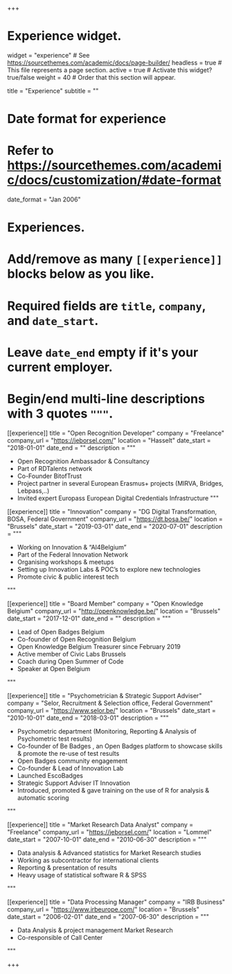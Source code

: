 +++
# Experience widget.
widget = "experience"  # See https://sourcethemes.com/academic/docs/page-builder/
headless = true  # This file represents a page section.
active = true  # Activate this widget? true/false
weight = 40  # Order that this section will appear.

title = "Experience"
subtitle = ""

# Date format for experience
#   Refer to https://sourcethemes.com/academic/docs/customization/#date-format
date_format = "Jan 2006"

# Experiences.
#   Add/remove as many `[[experience]]` blocks below as you like.
#   Required fields are `title`, `company`, and `date_start`.
#   Leave `date_end` empty if it's your current employer.
#   Begin/end multi-line descriptions with 3 quotes `"""`.
[[experience]]
  title = "Open Recognition Developer"
  company = "Freelance"
  company_url = "https://jeborsel.com/"
  location = "Hasselt"
  date_start = "2018-01-01"
  date_end = ""
  description = """
  
  * Open Recognition Ambassador & Consultancy
  * Part of RDTalents network
  * Co-Founder BitofTrust
  * Project partner in several European Erasmus+ projects (MIRVA, Bridges, Lebpass,..)
  * Invited expert Europass European Digital Credentials Infrastructure
  """

[[experience]]
  title = "Innovation"
  company = "DG Digital Transformation, BOSA, Federal Government"
  company_url = "https://dt.bosa.be/"
  location = "Brussels"
  date_start = "2019-03-01"
  date_end = "2020-07-01"
  description = """
  * Working on Innovation & “AI4Belgium”
  * Part of the Federal Innovation Network
  * Organising workshops & meetups
  * Setting up Innovation Labs & POC’s to explore new technologies
  * Promote civic & public interest tech
  
  """

[[experience]]
  title = "Board Member"
  company = "Open Knowledge Belgium"
  company_url = "http://openknowledge.be/"
  location = "Brussels"
  date_start = "2017-12-01"
  date_end = ""
  description = """
  * Lead of Open Badges Belgium 
  * Co-founder of Open Recognition Belgium
  * Open Knowledge Belgium Treasurer since February 2019
  * Active member of Civic Labs Brussels
  * Coach during Open Summer of Code
  * Speaker at Open Belgium
  
  """

[[experience]]
  title = "Psychometrician & Strategic Support Adviser"
  company = "Selor, Recruitment & Selection office, Federal Government"
  company_url = "https://www.selor.be/"
  location = "Brussels"
  date_start = "2010-10-01"
  date_end = "2018-03-01"
  description = """
  * Psychometric department (Monitoring, Reporting & Analysis of Psychometric test results)
  * Co-founder of Be Badges , an Open Badges platform to showcase skills & promote the
re-use of test results
  * Open Badges community engagement
  * Co-founder & Lead of Innovation Lab
  * Launched EscoBadges
  * Strategic Support Adviser IT Innovation
  * Introduced, promoted & gave training on the use of R for analysis & automatic scoring
  
  """

[[experience]]
  title = "Market Research Data Analyst"
  company = "Freelance"
  company_url = "https://jeborsel.com/"
  location = "Lommel"
  date_start = "2007-10-01"
  date_end = "2010-06-30"
  description = """
  * Data analysis & Advanced statistics for Market Research studies
  * Working as subcontractor for international clients
  * Reporting & presentation of results
  * Heavy usage of statistical software R & SPSS
  
  """
  
[[experience]]
  title = "Data Processing Manager"
  company = "IRB Business"
  company_url = "https://www.irbeurope.com/"
  location = "Brussels"
  date_start = "2006-02-01"
  date_end = "2007-06-30"
  description = """
  * Data Analysis & project management Market Research
  * Co-responsible of Call Center
  
  """

+++
